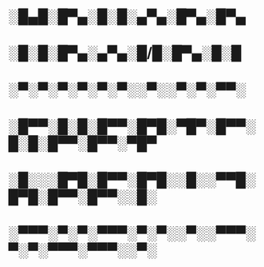 # ░█▄█░█▀▄░█░█░▄▀▄░█▀▄░█▀▄                
# ░█░█░█▀▄░▄▀▄░█/█░█▀▄░█░█                
# ░▀░▀░▀░▀░▀░▀░░▀░░▀░▀░▀▀░                
# ░█▀▀░█░█░█▀▀░█▀█░▀█▀░█▀▀░█░█░█▀▀░█▀▀░▀█▀
# ░█░░░█▀█░█▀▀░█▀█░░█░░▀▀█░█▀█░█▀▀░█▀▀░░█░
# ░▀▀▀░▀░▀░▀▀▀░▀░▀░░▀░░▀▀▀░▀░▀░▀▀▀░▀▀▀░░▀░
